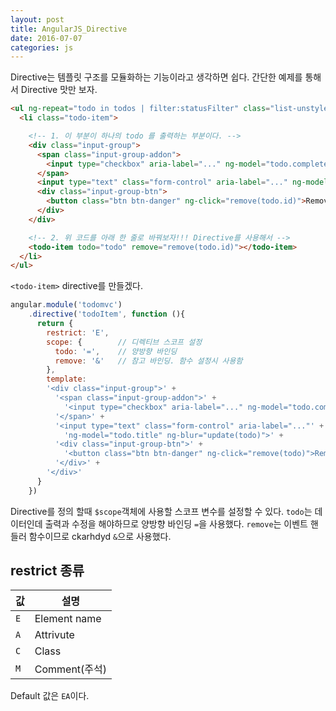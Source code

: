 ```yaml
---
layout: post
title: AngularJS_Directive
date: 2016-07-07
categories: js
---
```


Directive는 템플릿 구조를 모듈화하는 기능이라고 생각하면 쉽다.
간단한 예제를 통해서 Directive 맛만 보자.

```html
<ul ng-repeat="todo in todos | filter:statusFilter" class="list-unstyled">
  <li class="todo-item">

    <!-- 1. 이 부분이 하나의 todo 를 출력하는 부분이다. -->
    <div class="input-group">
      <span class="input-group-addon">
        <input type="checkbox" aria-label="..." ng-model="todo.completed">
      </span>
      <input type="text" class="form-control" aria-label="..." ng-model="todo.title">
      <div class="input-group-btn">
        <button class="btn btn-danger" ng-click="remove(todo.id)">Remove</button>
      </div>
    </div>

    <!-- 2. 위 코드를 아래 한 줄로 바꿔보자!!! Directive를 사용해서 -->
    <todo-item todo="todo" remove="remove(todo.id)"></todo-item>
  </li>
</ul>
```

`<todo-item>` directive를 만들겠다.

```javascript
angular.module('todomvc')
    .directive('todoItem', function (){
      return {
        restrict: 'E',
        scope: {        // 디렉티브 스코프 설정
          todo: '=',    // 양방향 바인딩
          remove: '&'   // 참고 바인딩. 함수 설정시 사용함
        },
        template:
        '<div class="input-group">' +
          '<span class="input-group-addon">' +
            '<input type="checkbox" aria-label="..." ng-model="todo.completed" ng-click="update(todo)">' +
          '</span>' +
          '<input type="text" class="form-control" aria-label="..."' +
            'ng-model="todo.title" ng-blur="update(todo)">' +
          '<div class="input-group-btn">' +
            '<button class="btn btn-danger" ng-click="remove(todo)">Remove</button>' +
          '</div>' +
        '</div>'
      }
    })
```
Directive를 정의 할때 `$scope`객체에 사용할 스코프 변수를 설정할 수 있다. `todo`는 데이터인데 출력과 수정을 해야하므로 양방향 바인딩 `=`을 사용했다. `remove`는 이벤트 핸들러 함수이므로 ckarhdyd `&`으로 사용했다.


## restrict 종류
값 | 설명           |
--- | ----------------|
`E`| Element name   |
`A`| Attrivute      |
`C`| Class          |
`M`| Comment(주석)  |

Default 값은 `EA`이다.
